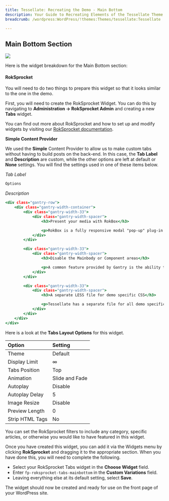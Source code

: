 ```yaml
---
title: Tessellate: Recreating the Demo - Main Bottom
description: Your Guide to Recreating Elements of the Tessellate Theme for WordPress
breadcrumb: /wordpress:WordPress/!themes:Themes/tessellate:Tessellate

---
```


Main Bottom Section
-----

![][demo]

Here is the widget breakdown for the Main Bottom section:

#### RokSprocket

You will need to do two things to prepare this widget so that it looks similar to the one in the demo.

First, you will need to create the RokSprocket Widget. You can do this by navigating to **Administration -> RokSprocket Admin** and creating a new **Tabs** widget.

You can find out more about RokSprocket and how to set up and modify widgets by visiting our [RokSprocket documentation][roksprocket].

**Simple Content Provider**

We used the **Simple** Content Provider to allow us to make custom tabs without having to build posts on the back-end. In this case, the **Tab Label** and **Description** are custom, while the other options are left at default or **None** settings. You will find the settings used in one of these items below.

*Tab Label*

~~~ .html
Options
~~~

*Description*

~~~ .html
<div class="gantry-row">
    <div class="gantry-width-container">
        <div class="gantry-width-33">
            <div class="gantry-width-spacer">
                <h3>Present your media with RokBox</h3>

                <p>RokBox is a fully responsive modal "pop-up" plug-in for WordPress. This very popular plugin can showcase many different media formats ie. images and videos.</p><a class="readon4" href="http://ryanmpierson.no-ip.biz/wordpress/tessellate2/features-overview/">Read More</a>
            </div>
        </div>

        <div class="gantry-width-33">
            <div class="gantry-width-spacer">
                <h3>Disable the Mainbody or Component areas</h3>

                <p>A common feature provided by Gantry is the ability to disable the mainbody and/or content area on a per-override basis. Ideal for certain frontpage layouts.</p><a class="readon4" href="http://ryanmpierson.no-ip.biz/wordpress/tessellate2/features-overview/">Read More</a>
            </div>
        </div>

        <div class="gantry-width-33">
            <div class="gantry-width-spacer">
                <h3>A separate LESS file for demo specific CSS</h3>

                <p>Tessellate has a separate file for all demo specific CSS, which is for content elements unique to the demo. If you do not wish to use these, then disable accordingly.</p><a class="readon4" href="http://ryanmpierson.no-ip.biz/wordpress/tessellate2/features-overview/">Read More</a>
            </div>
        </div>
    </div>
</div>
~~~

Here is a look at the **Tabs Layout Options** for this widget.

| Option          | Setting        |
| :-------------- | :------------  |
| Theme           | Default        |
| Display Limit   | ∞              |
| Tabs Position   | Top            |
| Animation       | Slide and Fade |
| Autoplay        | Disable        |
| Autoplay Delay  | 5              |
| Image Resize    | Disable        |
| Preview Length  | 0              |
| Strip HTML Tags | No             |

You can set the RokSprocket filters to include any category, specific articles, or otherwise you would like to have featured in this widget.

Once you have created this widget, you can add it via the Widgets menu by clicking **RokSprocket** and dragging it to the appropriate section. When you have done this, you will need to complete the following.

* Select your RokSprocket Tabs widget in the **Choose Widget** field.
* Enter `fp-roksprocket-tabs-mainbottom` in the **Custom Variations** field.
* Leaving everything else at its default setting, select **Save**.

The widget should now be created and ready for use on the front page of your WordPress site.

[demo]: assets/demo_9.jpeg
[roksprocket]: ../../plugins/roksprocket/
